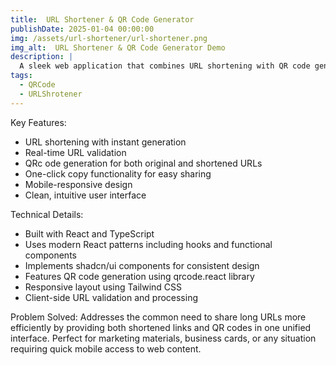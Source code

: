 ```yaml
---
title:  URL Shortener & QR Code Generator
publishDate: 2025-01-04 00:00:00
img: /assets/url-shortener/url-shortener.png
img_alt:  URL Shortener & QR Code Generator Demo
description: |
  A sleek web application that combines URL shortening with QR code generation. This tool helps users transform long URLs into concise, shareable links while simultaneously generating scannable QR codes for both the original and shortened URLs.
tags:
  - QRCode
  - URLShrotener
---
```


Key Features:

- URL shortening with instant generation
- Real-time URL validation
- QRc ode generation for both original and shortened URLs
- One-click copy functionality for easy sharing
- Mobile-responsive design
- Clean, intuitive user interface

Technical Details:

- Built with React and TypeScript
- Uses modern React patterns including hooks and functional components
- Implements shadcn/ui components for consistent design
- Features QR code generation using qrcode.react library
- Responsive layout using Tailwind CSS
- Client-side URL validation and processing

Problem Solved:
Addresses the common need to share long URLs more efficiently by providing both shortened links and QR codes in one unified interface. Perfect for marketing materials, business cards, or any situation requiring quick mobile access to web content.
